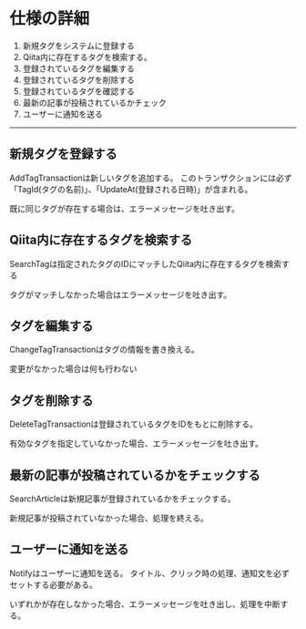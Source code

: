 # 仕様の詳細

1. 新規タグをシステムに登録する
2. Qiita内に存在するタグを検索する。
3. 登録されているタグを編集する
4. 登録されているタグを削除する
5. 登録されているタグを確認する
6. 最新の記事が投稿されているかチェック
7. ユーザーに通知を送る

***

## 新規タグを登録する  

AddTagTransactionは新しいタグを追加する。
このトランザクションには必ず「TagId(タグの名前)」、「UpdateAt(登録される日時)」が含まれる。  

既に同じタグが存在する場合は、エラーメッセージを吐き出す。
  
## Qiita内に存在するタグを検索する

SearchTagは指定されたタグのIDにマッチしたQiita内に存在するタグを検索する  

タグがマッチしなかった場合はエラーメッセージを吐き出す。

## タグを編集する

ChangeTagTransactionはタグの情報を書き換える。

変更がなかった場合は何も行わない

## タグを削除する

DeleteTagTransactionは登録されているタグをIDをもとに削除する。  

有効なタグを指定していなかった場合、エラーメッセージを吐き出す。

## 最新の記事が投稿されているかをチェックする

SearchArticleは新規記事が登録されているかをチェックする。

新規記事が投稿されていなかった場合、処理を終える。

## ユーザーに通知を送る

Notifyはユーザーに通知を送る。
タイトル、クリック時の処理、通知文を必ずセットする必要がある。

いずれかが存在しなかった場合、エラーメッセージを吐き出し、処理を中断する。　　
